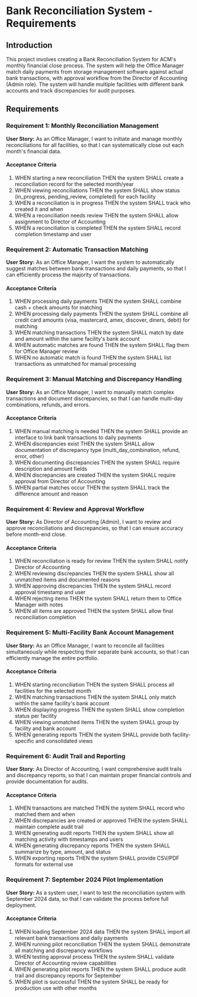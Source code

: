 # Bank Reconciliation System - Requirements

## Introduction

This project involves creating a Bank Reconciliation System for ACM's monthly financial close process. The system will help the Office Manager match daily payments from storage management software against actual bank transactions, with approval workflow from the Director of Accounting (Admin role). The system will handle multiple facilities with different bank accounts and track discrepancies for audit purposes.

## Requirements

### Requirement 1: Monthly Reconciliation Management

**User Story:** As an Office Manager, I want to initiate and manage monthly reconciliations for all facilities, so that I can systematically close out each month's financial data.

#### Acceptance Criteria

1. WHEN starting a new reconciliation THEN the system SHALL create a reconciliation record for the selected month/year
2. WHEN viewing reconciliations THEN the system SHALL show status (in_progress, pending_review, completed) for each facility
3. WHEN a reconciliation is in progress THEN the system SHALL track who created it and when
4. WHEN a reconciliation needs review THEN the system SHALL allow assignment to Director of Accounting
5. WHEN a reconciliation is completed THEN the system SHALL record completion timestamp and user

### Requirement 2: Automatic Transaction Matching

**User Story:** As an Office Manager, I want the system to automatically suggest matches between bank transactions and daily payments, so that I can efficiently process the majority of transactions.

#### Acceptance Criteria

1. WHEN processing daily payments THEN the system SHALL combine cash + check amounts for matching
2. WHEN processing daily payments THEN the system SHALL combine all credit card amounts (visa, mastercard, amex, discover, diners, debit) for matching
3. WHEN matching transactions THEN the system SHALL match by date and amount within the same facility's bank account
4. WHEN automatic matches are found THEN the system SHALL flag them for Office Manager review
5. WHEN no automatic match is found THEN the system SHALL list transactions as unmatched for manual processing

### Requirement 3: Manual Matching and Discrepancy Handling

**User Story:** As an Office Manager, I want to manually match complex transactions and document discrepancies, so that I can handle multi-day combinations, refunds, and errors.

#### Acceptance Criteria

1. WHEN manual matching is needed THEN the system SHALL provide an interface to link bank transactions to daily payments
2. WHEN discrepancies exist THEN the system SHALL allow documentation of discrepancy type (multi_day_combination, refund, error, other)
3. WHEN documenting discrepancies THEN the system SHALL require description and amount fields
4. WHEN discrepancies are created THEN the system SHALL require approval from Director of Accounting
5. WHEN partial matches occur THEN the system SHALL track the difference amount and reason

### Requirement 4: Review and Approval Workflow

**User Story:** As Director of Accounting (Admin), I want to review and approve reconciliations and discrepancies, so that I can ensure accuracy before month-end close.

#### Acceptance Criteria

1. WHEN reconciliation is ready for review THEN the system SHALL notify Director of Accounting
2. WHEN reviewing discrepancies THEN the system SHALL show all unmatched items and documented reasons
3. WHEN approving discrepancies THEN the system SHALL record approval timestamp and user
4. WHEN rejecting items THEN the system SHALL return them to Office Manager with notes
5. WHEN all items are approved THEN the system SHALL allow final reconciliation completion

### Requirement 5: Multi-Facility Bank Account Management

**User Story:** As an Office Manager, I want to reconcile all facilities simultaneously while respecting their separate bank accounts, so that I can efficiently manage the entire portfolio.

#### Acceptance Criteria

1. WHEN starting reconciliation THEN the system SHALL process all facilities for the selected month
2. WHEN matching transactions THEN the system SHALL only match within the same facility's bank account
3. WHEN displaying progress THEN the system SHALL show completion status per facility
4. WHEN viewing unmatched items THEN the system SHALL group by facility and bank account
5. WHEN generating reports THEN the system SHALL provide both facility-specific and consolidated views

### Requirement 6: Audit Trail and Reporting

**User Story:** As Director of Accounting, I want comprehensive audit trails and discrepancy reports, so that I can maintain proper financial controls and provide documentation for audits.

#### Acceptance Criteria

1. WHEN transactions are matched THEN the system SHALL record who matched them and when
2. WHEN discrepancies are created or approved THEN the system SHALL maintain complete audit trail
3. WHEN generating audit reports THEN the system SHALL show all matching activity with timestamps and users
4. WHEN generating discrepancy reports THEN the system SHALL summarize by type, amount, and status
5. WHEN exporting reports THEN the system SHALL provide CSV/PDF formats for external use

### Requirement 7: September 2024 Pilot Implementation

**User Story:** As a system user, I want to test the reconciliation system with September 2024 data, so that I can validate the process before full deployment.

#### Acceptance Criteria

1. WHEN loading September 2024 data THEN the system SHALL import all relevant bank transactions and daily payments
2. WHEN running pilot reconciliation THEN the system SHALL demonstrate all matching and discrepancy workflows
3. WHEN testing approval process THEN the system SHALL validate Director of Accounting review capabilities
4. WHEN generating pilot reports THEN the system SHALL produce audit trail and discrepancy reports for September
5. WHEN pilot is successful THEN the system SHALL be ready for production use with other months
